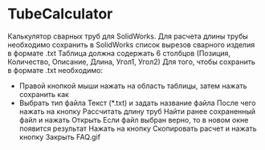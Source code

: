 # TubeCalculator
Калькулятор сварных труб для SolidWorks.
Для расчета длины трубы необходимо сохранить в SolidWorks список вырезов сварного изделия в формате .txt
Таблица должна содержать 6 столбцов (Позиция, Количество, Описание, Длина, Угол1, Угол2)
Для того, чтобы сохранить в формате .txt необходимо:
- Правой кнопкой мыши нажать на область таблицы, затем нажать сохранить как
- Выбрать тип файла Текст (*.txt) и задать название файла
После чего нажать на кнопку Рассчитать длину труб
Найти ранее сохраненный файл и нажать Открыть
Если файл выбран верно, то в новом окне появится результат
Нажать на кнопку Скопировать расчет и нажать кнопку Закрыть
FAQ.gif
